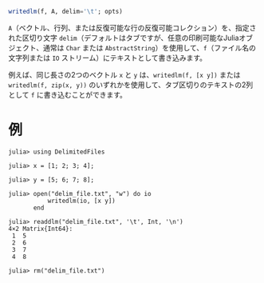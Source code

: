 ```julia
writedlm(f, A, delim='\t'; opts)
```

`A`（ベクトル、行列、または反復可能な行の反復可能コレクション）を、指定された区切り文字 `delim`（デフォルトはタブですが、任意の印刷可能なJuliaオブジェクト、通常は `Char` または `AbstractString`）を使用して、`f`（ファイル名の文字列または `IO` ストリーム）にテキストとして書き込みます。

例えば、同じ長さの2つのベクトル `x` と `y` は、`writedlm(f, [x y])` または `writedlm(f, zip(x, y))` のいずれかを使用して、タブ区切りのテキストの2列として `f` に書き込むことができます。

# 例

```jldoctest
julia> using DelimitedFiles

julia> x = [1; 2; 3; 4];

julia> y = [5; 6; 7; 8];

julia> open("delim_file.txt", "w") do io
           writedlm(io, [x y])
       end

julia> readdlm("delim_file.txt", '\t', Int, '\n')
4×2 Matrix{Int64}:
 1  5
 2  6
 3  7
 4  8

julia> rm("delim_file.txt")
```
